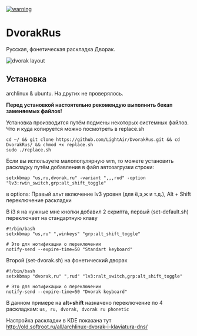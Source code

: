 [![warning](https://img.shields.io/badge/warning-Make%20a%20backup%20before-yellow.svg)]() 

# DvorakRus

Русская, фонетическая раскладка Дворак.

![dvorak layout](https://github.com/LightAir/DvorakRus/blob/master/img/dvorak_layout_ru.png)

## Установка
archlinux & ubuntu. На других не проверялось.

**Перед установкой настоятельно рекомендую выполнить бекап заменяемых файлов!**

Установка производится путём подмены некоторых системных файлов. Что и куда копируется можно посмотреть в replace.sh

```
cd ~/ && git clone https://github.com/LightAir/DvorakRus.git && cd DvorakRus/ && chmod +x replace.sh
sudo ./replace.sh
```

Если вы используете малопопулярную wm, то можете установить раскладку путём добавления
в файл автозагрузки строки:

```setxkbmap "us,ru,dvorak,ru" -variant ",,,rud" -option "lv3:rwin_switch,grp:alt_shift_toggle"```

в options: Правый альт включение lv3 уровня (для ё,э,ж и т.д.), Alt + Shift переключение раскладки

В i3 я на нужные мне кнопки добавил 2 скрипта, первый (set-default.sh) переключает на стандартную клаву
```
#!/bin/bash
setxkbmap "us,ru" ",winkeys" "grp:alt_shift_toggle"

# Это для нотификации о переключении
notify-send --expire-time=50 "Standart keyboard"
```

Второй (set-dvorak.sh) на фонетический дворак
```
#!/bin/bash
setxkbmap "dvorak,ru" ",rud" "lv3:ralt_switch,grp:alt_shift_toggle"

# Это для нотификации о переключении
notify-send --expire-time=50 "Dvorak keyboard"
```

В данном примере на **alt+shift** назначено переключение по 4 раскладкам:
```us, ru, dvorak, dvorak ru phonetic```

Настройка раскладки в KDE показана тут http://old.softroot.ru/all/archlinux-dvorak-i-klaviatura-dns/
